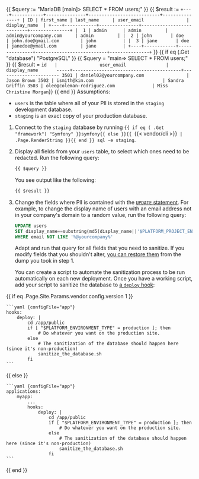 {{ $query := "MariaDB [main]> SELECT * FROM users;" }}
{{ $result := `+----+------------+---------------+---------------------------+---------------+
    | ID | first_name | last_name     | user_email                | display_name  |
    +----+------------+---------------+---------------------------+---------------+
    |  1 | admin      | admin         | admin@yourcompany.com     | admin         |
    |  2 | john       | doe           | john.doe@gmail.com        | john          |
    |  3 | jane       | doe           | janedoe@ymail.com         | jane          |
    +----+------------+---------------+---------------------------+---------------+` }}
{{ if eq (.Get "database") "PostgreSQL" }}
  {{ $query = "main=> SELECT * FROM users;" }}
  {{ $result = `id   |                user_email               |     display_name      
    -----+-----------------------------------------+-----------------------
    3501 | daniel02@yourcompany.com                | Jason Brown
    3502 | ismith@kim.com                          | Sandra Griffin
    3503 | olee@coleman-rodriguez.com              | Miss Christine Morgan`}}
{{ end }}
Assumptions:

- `users` is the table where all of your PII is stored in the `staging` development database.
- `staging` is an exact copy of your production database.

1.  Connect to the `staging` database by running `{{ if eq ( .Get "framework") "Symfony" }}symfony{{ else }}{{ `{{< vendor/cli >}}` | .Page.RenderString }}{{ end }} sql -e staging`.

2.  Display all fields from your `users` table, to select which ones need to be redacted.
    Run the following query:

    ```sql
    {{ $query }}
    ```

    You see output like the following:

    ```sql
    {{ $result }}
    ```

3.  Change the fields where PII is contained with the [`UPDATE` statement](https://mariadb.com/kb/en/update/).
    For example, to change the display name of users with an email address not in your company's domain
    to a random value, run the following query:

    ```sql
    UPDATE users
    SET display_name==substring(md5(display_name||'$PLATFORM_PROJECT_ENTROPY') for 8);
    WHERE email NOT LIKE '%@yourcompany%'
    ```

    Adapt and run that query for all fields that you need to sanitize.
    If you modify fields that you shouldn't alter,
    [you can restore them](../../environments/restore.md) from the dump you took in step 1.

    You can create a script to automate the sanitization process to be run automatically on each new deployment.
    Once you have a working script, add your script to sanitize the database to [a `deploy` hook](../../create-apps/hooks/hooks-comparison.md#deploy-hook):

{{ if eq .Page.Site.Params.vendor.config.version 1 }}

    ```yaml {configFile="app"}
    hooks:
        deploy: |
            cd /app/public
            if [ "$PLATFORM_ENVIRONMENT_TYPE" = production ]; then
                # Do whatever you want on the production site.
            else
                # The sanitization of the database should happen here (since it's non-production)
                sanitize_the_database.sh
            fi
    ```

{{ else }}

    ```yaml {configFile="app"}
    applications:
        myapp:
            ...
            hooks:
                deploy: |
                    cd /app/public
                    if [ "$PLATFORM_ENVIRONMENT_TYPE" = production ]; then
                        # Do whatever you want on the production site.
                    else
                        # The sanitization of the database should happen here (since it's non-production)
                        sanitize_the_database.sh
                    fi
    ```

{{ end }}